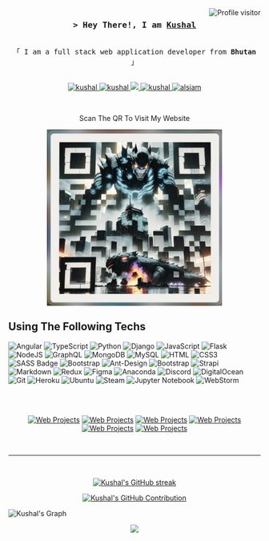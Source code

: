 
<a href="https://komarev.com/ghpvc/?username=kushal-chhetri7">
  <img align="right" src="https://komarev.com/ghpvc/?username=kushal-chhetri7&label=Visitors&color=0e75b6&style=flat" alt="Profile visitor" />
</a>

<h3 align="center">
        <samp>&gt; Hey There!, I am
                <b><a target="_blank" href="https://fuznvwv1a0qdzqdkku24ow.on.drv.tw/www.kushalpersonalweb.com/">Kushal</a></b>
        </samp>
</h3>

<p align="center"> 
  <samp>
    <br>
    「 I am a full stack web application developer from <b>Bhutan</b> 」
    <br>
    <br>
  </samp>
</p>

<p align="center">
 <a href="https://discordapp.com/users/kushal_777" target="blank">
  <img src="https://img.shields.io/badge/Discord-5764f2?style=for-the-badge&logo=discord&logoColor=white" alt="kushal" />
 </a>
 <a href="https://www.linkedin.com/in/kushal-chhetri-0aa1a51b6" target="_blank">
  <img src="https://img.shields.io/badge/LinkedIn-0077B5?style=for-the-badge&logo=linkedin&logoColor=white" alt="kushal"/>
 </a>
 <a href="https://twitter.com/VillaKushal" target="_blank">
  <img src="https://img.shields.io/badge/X-111111?style=for-the-badge&logo=x&logoColor=white" />
 </a>
 <a href="https://www.instagram.com/kushalvilla/" target="_blank">
  <img src="https://img.shields.io/badge/Instagram-fe4164?style=for-the-badge&logo=instagram&logoColor=white" alt="kushal" />
 </a> 
 <a href="https://www.facebook.com/kushal.villa.3/" target="_blank">
  <img src="https://img.shields.io/badge/Facebook-20BEFF?&style=for-the-badge&logo=facebook&logoColor=white" alt="alsiam"  />
  </a> 
</p>
<br />

<p align="center">Scan The QR To Visit My Website</p>
<p align="center">
 <img align="center" width="350" src="/assets/NewQR.png" alt="Coding gif" />
</p>

## Using The Following Techs

![Angular](https://img.shields.io/badge/angular-%23DD0031.svg?style=for-the-badge&logo=angular&logoColor=white)
![TypeScript](https://img.shields.io/badge/typescript-%23007ACC.svg?style=for-the-badge&logo=typescript&logoColor=white)
![Python](https://img.shields.io/badge/python-3670A0?style=for-the-badge&logo=python&logoColor=ffdd54)
![Django](https://img.shields.io/badge/django-%23092E20.svg?style=for-the-badge&logo=django&logoColor=white)
![JavaScript](https://img.shields.io/badge/javascript-%23323330.svg?style=for-the-badge&logo=javascript&logoColor=%23F7DF1E)
![Flask](https://img.shields.io/badge/flask-%23000.svg?style=for-the-badge&logo=flask&logoColor=white)
![NodeJS](https://img.shields.io/badge/node.js-6DA55F?style=for-the-badge&logo=node.js&logoColor=white)
![GraphQL](https://img.shields.io/badge/-GraphQL-E10098?style=for-the-badge&logo=graphql&logoColor=white)
![MongoDB](https://img.shields.io/badge/MongoDB-4EA94B?style=for-the-badge&logo=mongodb&logoColor=white)
![MySQL](https://img.shields.io/badge/mysql-%2300f.svg?style=for-the-badge&logo=mysql&logoColor=white)
![HTML](https://img.shields.io/badge/HTML5-E34F26?style=for-the-badge&logo=html5&logoColor=white)
![CSS3](https://img.shields.io/badge/CSS3-1572B6?style=for-the-badge&logo=css3&logoColor=white)
![SASS Badge](https://img.shields.io/badge/Sass-CC6699?style=for-the-badge&logo=sass&logoColor=white)
![Bootstrap](https://img.shields.io/badge/bootstrap-%238511FA.svg?style=for-the-badge&logo=bootstrap&logoColor=white)
![Ant-Design](https://img.shields.io/badge/AntDesign-0170FE?style=for-the-badge&logo=antdesign&logoColor=white)
![Bootstrap](https://img.shields.io/badge/Bootstrap-563D7C?style=for-the-badge&logo=bootstrap&logoColor=white)
![Strapi](https://img.shields.io/badge/strapi-2E7EEA?style=for-the-badge&logo=strapi&logoColor=white)
![Markdown](https://img.shields.io/badge/Markdown-000000?style=for-the-badge&logo=markdown&logoColor=white)
![Redux](https://img.shields.io/badge/Redux-593D88?style=for-the-badge&logo=redux&logoColor=white)
![Figma](https://img.shields.io/badge/figma-%23F24E1E.svg?style=for-the-badge&logo=figma&logoColor=white)
![Anaconda](https://img.shields.io/badge/Anaconda-%2344A833.svg?style=for-the-badge&logo=anaconda&logoColor=white)
![Discord](https://img.shields.io/badge/Discord-7289DA?style=for-the-badge&logo=discord&logoColor=white)
![DigitalOcean](https://img.shields.io/badge/DigitalOcean-%230167ff.svg?style=for-the-badge&logo=digitalOcean&logoColor=white)
![Git](https://img.shields.io/badge/Git-F05032?style=for-the-badge&logo=git&logoColor=white)
![Heroku](https://img.shields.io/badge/heroku-%23430098.svg?style=for-the-badge&logo=heroku&logoColor=white)
![Ubuntu](https://img.shields.io/badge/Ubuntu-E95420?style=for-the-badge&logo=ubuntu&logoColor=white)
![Steam](https://img.shields.io/badge/steam-%23000000.svg?style=for-the-badge&logo=steam&logoColor=white)
![Jupyter Notebook](https://img.shields.io/badge/jupyter-%23FA0F00.svg?style=for-the-badge&logo=jupyter&logoColor=white)
![WebStorm](https://img.shields.io/badge/webstorm-143?style=for-the-badge&logo=webstorm&logoColor=white&color=black)

<br/>
<div align="center">

<br/>

[![Web Projects](https://github-readme-stats.vercel.app/api/pin/?username=kushal-chhetri7&repo=RainDate-Machine-Learning-Project&border_color=7F3FBF&bg_color=0D1117&title_color=C9D1D9&text_color=8B949E&icon_color=7F3FBF)](https://github.com/kushal-chhetri7/RainDate-Machine-Learning-Project)
[![Web Projects](https://github-readme-stats.vercel.app/api/pin/?username=kushal-chhetri7&repo=SignLanguageDeepLearningProject&border_color=7F3FBF&bg_color=0D1117&title_color=C9D1D9&text_color=8B949E&icon_color=7F3FBF)](https://github.com/kushal-chhetri7/SignLanguageDeepLearningProject)
[![Web Projects](https://github-readme-stats.vercel.app/api/pin/?username=kushal-chhetri7&repo=Angular-Project&border_color=7F3FBF&bg_color=0D1117&title_color=C9D1D9&text_color=8B949E&icon_color=7F3FBF)](https://github.com/kushal-chhetri7/Angular-Project)
[![Web Projects](https://github-readme-stats.vercel.app/api/pin/?username=kushal-chhetri7&repo=Authentication&border_color=7F3FBF&bg_color=0D1117&title_color=C9D1D9&text_color=8B949E&icon_color=7F3FBF)](https://github.com/kushal-chhetri7/Authentication)
[![Web Projects](https://github-readme-stats.vercel.app/api/pin/?username=kushal-chhetri7&repo=Integrity-Bhutan&border_color=7F3FBF&bg_color=0D1117&title_color=C9D1D9&text_color=8B949E&icon_color=7F3FBF)](https://github.com/kushal-chhetri7/Integrity-Bhutan)
[![Web Projects](https://github-readme-stats.vercel.app/api/pin/?username=kushal-chhetri7&repo=CanteenCalculatorProject&border_color=7F3FBF&bg_color=0D1117&title_color=C9D1D9&text_color=8B949E&icon_color=7F3FBF)](https://github.com/kushal-chhetri7/CanteenCalculatorProject)
</div>
<br/>
<hr/>
<br/>

<p align="center">
  <a href="https://github.com/kushal-chhetri7">
    <img src="https://github-readme-streak-stats.herokuapp.com/?user=kushal-chhetri7&theme=radical&border=7F3FBF&background=0D1117" alt="Kushal's GitHub streak"/>
  </a>
</p>

<p align="center">
  <a href="https://github.com/kushal-chhetri7">
    <img src="https://github-profile-summary-cards.vercel.app/api/cards/profile-details?username=kushal-chhetri7&theme=radical" alt="Kushal's GitHub Contribution"/>
  </a>
</p>

![Kushal's Graph](https://github-readme-activity-graph.vercel.app/graph?username=kushal-chhetri7&custom_title=Kushal's%20GitHub%20Activity%20Graph&bg_color=0D1117&color=7F3FBF&line=7F3FBF&point=7F3FBF&area_color=FFFFFF&title_color=FFFFFF&area=true)


<div align="center"><img src="https://spotify-github-profile.vercel.app/api/view?uid=fot1m0hwbb2vs8ti4n9if68v9&cover_image=true&theme=default&bar_color=53b14f&bar_color_cover=false" /></div>  